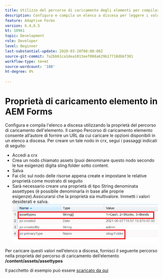 ```yaml
---
title: Utilizzo del percorso di caricamento degli elementi per compilare l’elenco a discesa
description: Configura e compila un elenco a discesa per leggere i valori da un nodo crx
feature: Adaptive Forms
version: 6.4,6.5
kt: 10961
topic: Development
role: Developer
level: Beginner
last-substantial-update: 2020-03-20T00:00:00Z
source-git-commit: 7a2bb61ca1dea1013eef088a629b17718dbbf381
workflow-type: tm+mt
source-wordcount: '180'
ht-degree: 0%

---
```


# Proprietà di caricamento elemento in AEM Forms

Configura e compila l&#39;elenco a discesa utilizzando la proprietà del percorso di caricamento dell&#39;elemento.
Il campo Percorso di caricamento elemento consente all’autore di fornire un URL da cui caricare le opzioni disponibili in un elenco a discesa.
Per creare un tale nodo in crx, segui i passaggi indicati di seguito:
* Accedi a crx
* Crea un nodo chiamato assets (puoi denominare questo nodo secondo le tue esigenze) digita sling:folder sotto content.
* Salva
* Fai clic sul nodo delle risorse appena create e impostane le relative proprietà come mostrato di seguito
* Sarà necessario creare una proprietà di tipo String denominata assettypes (è possibile denominarla in base alle proprie esigenze).Assicurarsi che la proprietà sia multivalore. Immetti i valori desiderati e salva.
   ![item-load-path](assets/item-load-path-crx.png)

Per caricare questi valori nell’elenco a discesa, fornisci il seguente percorso nella proprietà del percorso di caricamento dell’elemento  **/content/assets/assettypes**

Il pacchetto di esempio può essere [scaricato da qui](assets/item-load-path-package.zip)
